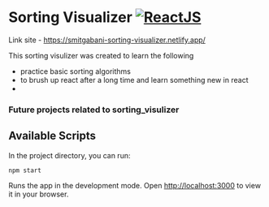 # Sorting Visualizer  [![ReactJS](https://img.shields.io/badge/React-20232A?style=for-the-badge&logo=react&logoColor=61DAFB)](https://reactjs.org)
<!-- <img src='https://emojis.slackmojis.com/emojis/images/1643514155/1161/react.png?1643514155' height='25'> -->
<!-- <img src='https://emojis.slackmojis.com/emojis/images/1643514173/1383/typescript.png?1643514173' height='25'> -->

Link site - https://smitgabani-sorting-visualizer.netlify.app/

This sorting visulizer was created to learn the following

- practice basic sorting algorithms
- to brush up react after a long time and learn something new in react
-

### Future projects related to **sorting_visulizer**


## Available Scripts

In the project directory, you can run:

```npm start```

Runs the app in the development mode.
Open [http://localhost:3000](http://localhost:3000) to view it in your browser.

